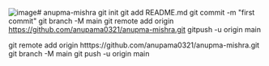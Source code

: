 ![image](https://github.com/user-attachments/assets/59ffcf06-1bf2-485d-a92c-4be44e6f22d3)# anupma-mishra
git init
git add  README.md
git commit -m "first commit"
git branch -M main
git remote add origin https://github.com/anupama0321/anupma-mishra.git
gitpush -u origin main

git remote add origin htttps://github.com/anupama0321/anupma-mishra.git
git branch -M main
git push -u origin main
